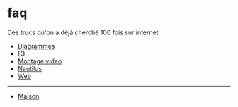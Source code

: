# faq
Des trucs qu'on a déjà cherché 100 fois sur internet

* [Diagrammes](diagrams/index.md)
* [G
* [Montage video](montage-video/index.md)
* [Nautilus](nautilus/index.md)
* [Web](web/index.md)

----

* [Maison](maison/index.md)
